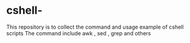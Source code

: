 # cshell-
This repository is to collect the command and usage example of cshell scripts
The command include awk , sed , grep and others
